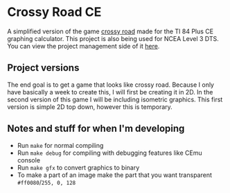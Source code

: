 # Crossy Road CE
A simplified version of the game [crossy road](https://en.wikipedia.org/wiki/Crossy_Road) made for the TI 84 Plus CE graphing calculator. This project is also being used for NCEA Level 3 DTS. You can view the project management side of it [here](https://github.com/users/MaximilianMcC/projects/4).

## Project versions
The end goal is to get a game that looks like crossy road. Because I only have basically a week to create this, I will first be creating it in 2D. In the second version of this game I will be including isometric graphics. This first version is simple 2D top down, however this is temporary.

## Notes and stuff for when I'm developing
- Run `make` for normal compiling
- Run `make debug` for compiling with debugging features like CEmu console
- Run `make gfx` to convert graphics to binary
- To make a part of an image make the part that you want transparent `#ff0080`/`255, 0, 128`
